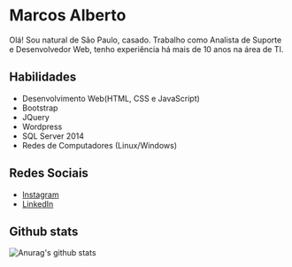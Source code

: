 <h1>Marcos Alberto</h1>
<p>Olá! Sou natural de São Paulo, casado.
Trabalho como Analista de Suporte e Desenvolvedor Web, tenho experiência há mais de 10 anos na área de TI.</p>

<h2>Habilidades</h2>
<ul>

  <li>Desenvolvimento Web(HTML, CSS e JavaScript)</li>
  <li>Bootstrap</li>
  <li>JQuery</li>
  <li>Wordpress</li>
  <li>SQL Server 2014</li>
  <li>Redes de Computadores (Linux/Windows)</li>
</ul>

<h2>Redes Sociais</h2> 
<ul>
  <li><a href="https://www.instagram.com/marcosalberto.c/">Instagram</a></li>
  <li><a href="https://www.linkedin.com/in/marcosalbertoc/">LinkedIn</a></li>
</ul>

<h2>Github stats</h2>

![Anurag's github stats](https://github-readme-stats.vercel.app/api?username=malbertoconceicao&show_icons=true&theme=dark)
